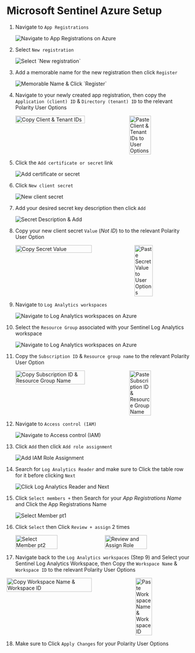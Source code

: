 # Microsoft Sentinel Azure Setup

1. Navigate to `App Registrations`
    <div>
      <img alt="Navigate to App Registrations on Azure" src="./assets/nav-to-app-reg.png">
    </div>

2. Select `New registration`
    <div>
      <img alt="Select `New registration`" src="./assets/select-new-reg.png">
    </div>

3. Add a memorable name for the new registration then click `Register`
    <div>
      <img alt="Memorable Name & Click `Register`" src="./assets/mem-name-click-register.png">
    </div>

4. Navigate to your newly created app registration, then copy the `Application (client) ID` & `Directory (tenant) ID` to the relevant Polarity User Options
    <div style="display: flex; justify-content: space-between; align-items: flex-start;">
      <img width="63%" alt="Copy Client & Tenant IDs" src="./assets/copy-client-and-tenant-ids.png">
      <img width="35%" alt="Paste Client & Tenant IDs to User Options" src="./assets/paste-client-and-tenant-ids.png">
    </div>

5. Click the `Add certificate or secret` link
    <div>
      <img alt="Add certificate or secret" src="./assets/add-cert-or-secret-link.png">
    </div>

6. Click `New client secret` 
     <div>
      <img alt="New client secret" src="./assets/new-client-secret.png">
    </div>

7. Add your desired secret key description then click `Add`
    <div>
      <img alt="Secret Description & Add" src="./assets/secret-desc-and-add.png">
    </div>

8. Copy your new client secret `Value` (_Not ID_) to to the relevant Polarity User Option
    <div style="display: flex; justify-content: space-between; align-items: flex-start;">
      <img width="66%" alt="Copy Secret Value" src="./assets/copy-secret-value.png">
      <img width="32%" alt="Paste Secret Value to User Options" src="./assets/paste-secret-value.png">
    </div>

9. Navigate to `Log Analytics workspaces`
    <div>
      <img alt="Navigate to Log Analytics workspaces on Azure" src="./assets/nav-to-log-analytics-workspaces.png">
    </div>

10. Select the `Resource Group` associated with your Sentinel Log Analytics workspace
    <div>
      <img alt="Navigate to Log Analytics workspaces on Azure" src="./assets/select-resource-group.png">
    </div>

11. Copy the `Subscription ID` & `Resource group name` to the relevant Polarity User Option
    <div style="display: flex; justify-content: space-between; align-items: flex-start;">
      <img width="63%" alt="Copy Subscription ID & Resource Group Name" src="./assets/copy-sub-id-and-resource-group-name.png">
      <img width="35%" alt="Paste Subscription ID & Resource Group Name" src="./assets/paste-sub-id-and-resource-group-name.png">
    </div>

12. Navigate to `Access control (IAM)`
    <div>
      <img alt="Navigate to Access control (IAM)" src="./assets/nav-to-iam.png">
    </div>

13. Click `Add` then click `Add role assignment`
    <div>
      <img alt="Add IAM Role Assignment" src="./assets/add-role-assignment.png">
    </div>

14. Search for `Log Analytics Reader` and make sure to Click the table row for it before clicking `Next`
    <div>
      <img alt="Click Log Analytics Reader and Next" src="./assets/select-log-reader-role.png">
    </div>

15. Click `Select members +` then Search for your _App Registrations Name_ and Click the App Registrations Name
    <div>
      <img alt="Select Member pt1" src="./assets/select-member-pt1.png">
    </div>

16. Click `Select` then Click `Review + assign` 2 times
    <div style="display: flex; justify-content: space-between; align-items: flex-start;">
      <img width="49%" alt="Select Member pt2" src="./assets/select-member-pt2.png">
      <img width="49%" alt="Review and Assign Role" src="./assets/review-and-assign-role.png">
    </div>

17. Navigate back to the `Log Analytics workspaces` (Step 9) and Select your Sentinel Log Analytics Workspace, then Copy the `Workspace Name` & `Workspace ID` to the relevant Polarity User Options 
   <div style="display: flex; justify-content: space-between; align-items: flex-start;">
      <img width="68%" alt="Copy Workspace Name & Workspace ID" src="./assets/copy-workspace-name-and-workspace-id.png">
      <img width="30%" alt="Paste Workspace Name & Workspace ID" src="./assets/paste-workspace-name-and-workspace-id.png">
    </div>

18. Make sure to Click `Apply Changes` for your Polarity User Options